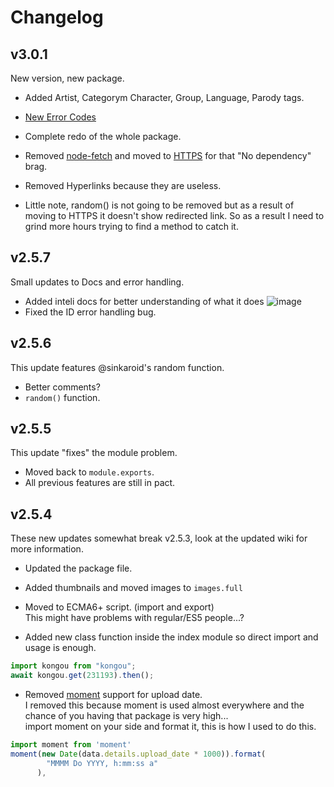 # Changelog

## v3.0.1

New version, new package.

- Added Artist, Categorym Character, Group, Language, Parody tags.

- [New Error Codes](./ErrorCodes.md)

- Complete redo of the whole package.

- Removed [node-fetch](https://www.npmjs.com/package/node-fetch) and moved to [HTTPS](https://nodejs.org/api/https.html) for that "No dependency" brag.

- Removed Hyperlinks because they are useless.

- Little note, random() is not going to be removed but as a result of moving to HTTPS it doesn't show redirected link. So as a result I need to grind more hours trying to find a method to catch it.

## v2.5.7

Small updates to Docs and error handling.

- Added inteli docs for better understanding of what it does
  ![image](https://i.imgur.com/wELvt3e.png)
- Fixed the ID error handling bug.

## v2.5.6

This update features @sinkaroid's random function.

- Better comments?
- `random()` function.

## v2.5.5

This update "fixes" the module problem.

- Moved back to `module.exports`.
- All previous features are still in pact.

## v2.5.4

These new updates somewhat break v2.5.3, look at the updated wiki for more information.

- Updated the package file.

- Added thumbnails and moved images to `images.full`

- Moved to ECMA6+ script. (import and export)  
  This might have problems with regular/ES5 people...?

- Added new class function inside the index module so direct import and usage is enough.

```js
import kongou from "kongou";
await kongou.get(231193).then();
```

- Removed [moment](https://momentjs.com/) support for upload date.  
   I removed this because moment is used almost everywhere and the chance of you having that package is very high...  
  import moment on your side and format it, this is how I used to do this.

```js
import moment from 'moment'
moment(new Date(data.details.upload_date * 1000)).format(
        "MMMM Do YYYY, h:mm:ss a"
      ),
```
